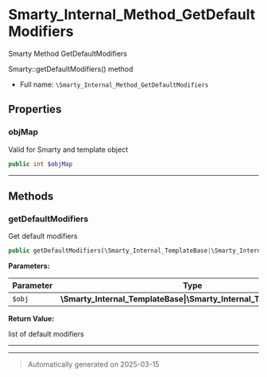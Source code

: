 
# Smarty_Internal_Method_GetDefaultModifiers

Smarty Method GetDefaultModifiers

Smarty::getDefaultModifiers() method

* Full name: `\Smarty_Internal_Method_GetDefaultModifiers`



## Properties


### objMap

Valid for Smarty and template object

```php
public int $objMap
```






***

## Methods


### getDefaultModifiers

Get default modifiers

```php
public getDefaultModifiers(\Smarty_Internal_TemplateBase|\Smarty_Internal_Template|\Smarty $obj): array
```








**Parameters:**

| Parameter | Type | Description |
|-----------|------|-------------|
| `$obj` | **\Smarty_Internal_TemplateBase&#124;\Smarty_Internal_Template&#124;\Smarty** |  |


**Return Value:**

list of default modifiers




***


***
> Automatically generated on 2025-03-15
